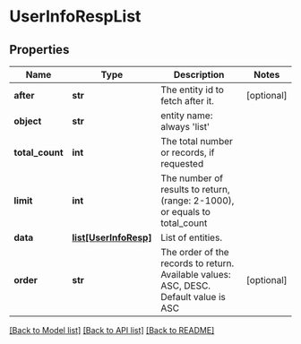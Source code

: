 # UserInfoRespList

## Properties
Name | Type | Description | Notes
------------ | ------------- | ------------- | -------------
**after** | **str** | The entity id to fetch after it. | [optional] 
**object** | **str** | entity name: always &#39;list&#39; | 
**total_count** | **int** | The total number or records, if requested  | 
**limit** | **int** | The number of results to return, (range: 2-1000), or equals to total_count | 
**data** | [**list[UserInfoResp]**](UserInfoResp.md) | List of entities. | 
**order** | **str** | The order of the records to return. Available values: ASC, DESC. Default value is ASC | [optional] 

[[Back to Model list]](../README.md#documentation-for-models) [[Back to API list]](../README.md#documentation-for-api-endpoints) [[Back to README]](../README.md)


